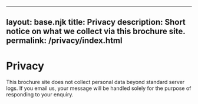 
---
layout: base.njk
title: Privacy
description: Short notice on what we collect via this brochure site.
permalink: /privacy/index.html
---

<div class="col span-12">
  <h1>Privacy</h1>
  <p>This brochure site does not collect personal data beyond standard server logs. If you email us, your message will be handled solely for the purpose of responding to your enquiry.</p>
</div>
